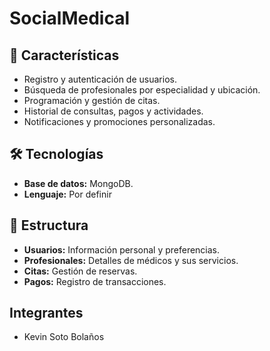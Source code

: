 # **SocialMedical**

## 🚀 **Características**
- Registro y autenticación de usuarios.
- Búsqueda de profesionales por especialidad y ubicación.
- Programación y gestión de citas.
- Historial de consultas, pagos y actividades.
- Notificaciones y promociones personalizadas.

## 🛠️ **Tecnologías**
- **Base de datos:** MongoDB.
- **Lenguaje:** Por definir

## 📂 **Estructura**
- **Usuarios:** Información personal y preferencias.
- **Profesionales:** Detalles de médicos y sus servicios.
- **Citas:** Gestión de reservas.
- **Pagos:** Registro de transacciones.

## **Integrantes**
- Kevin Soto Bolaños
